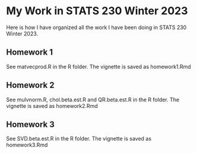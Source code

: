 # My Work in STATS 230 Winter 2023

Here is how I have organized all the work I have been doing in STATS 230 Winter 2023.

## Homework 1

See matvecprod.R in the R folder.
The vignette is saved as homework1.Rmd

## Homework 2

See mulvnorm.R, chol.beta.est.R and QR.beta.est.R in the R folder.
The vignette is saved as homework2.Rmd

## Homework 3

See SVD.beta.est.R in the R folder. The vignette is saved as homework3.Rmd


